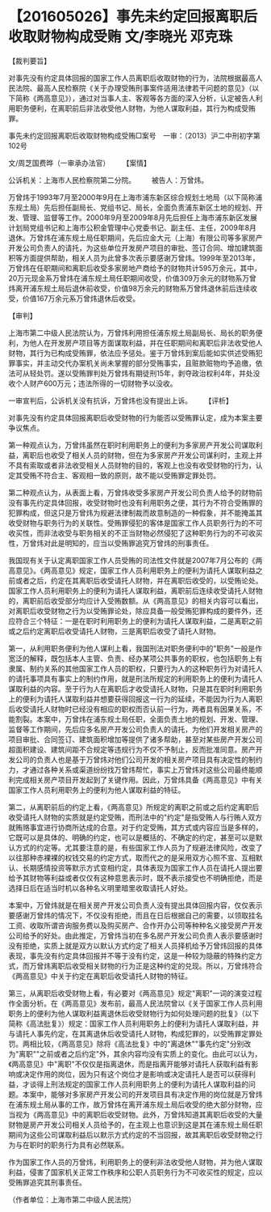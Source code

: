 # 【201605026】事先未约定回报离职后收取财物构成受贿 文/李晓光 邓克珠

【裁判要旨】

对事先没有约定具体回报的国家工作人员离职后收取财物的行为，法院根据最高人民法院、最高人民检察院《关于办理受贿刑事案件适用法律若干问题的意见》（以下简称《两高意见》），通过对当事人主、客观等各方面的深入分析，认定被告人利用职务便利，在离职前后非法收受他人财物，为他人谋取利益，其行为构成受贿罪。

事先未约定回报离职后收取财物构成受贿□案号　一审：（2013）沪二中刑初字第102号

文/周芝国费晔（一审承办法官） 　　【案情】

公诉机关：上海市人民检察院第二分院。 　　被告人：万曾炜。

万曾炜于1993年7月至2000年9月在上海市浦东新区综合规划土地局（以下简称浦东规土局）先后担任副局长、党组书记、局长，全面负责浦东新区土地的规划、开发、管理、监督等工作。2000年9月至2009年8月先后担任上海市浦东新区发展计划局党组书记和上海市公积金管理中心党委书记、副主任、主任，2009年8月退休。万曾炜在浦东规土局任职期间，先后应金大元（上海）有限公司等多家房产开发公司负责人的请托，为这些单位开发房产项目的审批、签订合同、增加建筑面积等方面提供帮助，相关人员为此曾多次表示要感谢万曾炜。1999年至2013年，万曾炜在任职期间和离职后收受多家房地产商给予的财物共计595万余元，其中，20万元现金系万曾炜在浦东规土局任职期间收受，价值309万余元的财物系万曾炜离开浦东规土局后退休前收受，价值98万余元的财物系万曾炜退休前后连续收受，价值167万余元系万曾炜退休后收受。

【审判】

上海市第二中级人民法院认为，万曾炜利用担任浦东规土局副局长、局长的职务便利，为他人在开发房产项目等方面谋取利益，并在任职期间和离职后非法收受他人财物，其行为已构成受贿罪，依法应予惩处。鉴于万曾炜到案后能如实供述受贿犯罪事实，并主动交代办案机关尚未掌握的部分受贿事实，且赃款赃物均予追缴，依法可从轻处罚。遂以受贿罪判处万曾炜有期徒刑15年，剥夺政治权利4年，并处没收个人财产600万元；违法所得的一切财物予以没收。

一审宣判后，公诉机关没有抗诉，万曾炜也没有提出上诉。 　　【评析】

对事先没有约定具体回报离职后收受财物的行为能否以受贿罪认定，成为本案主要争议焦点。

第一种观点认为，万曾炜虽然在职时利用职务上的便利为多家房产开发公司谋取利益，离职后也收受了相关人员的财物，但在为多家房产开发公司谋利时，主观上并不具有索取或者非法收受相关人员财物的目的，客观上也没有收受财物的行为，认定其受贿不符合主、客观相一致的原则，故不能以受贿罪定罪处罚。

第二种观点认为，从表面上看，万曾炜收受多家房产开发公司负责人给予的财物前没有事先约定具体回报，收受财物时也没有利用职务之便，其行为不符合受贿罪的犯罪构成，但这只是万曾炜为规避法律制裁而故意制造的一种假象，并不能掩盖其收受财物与职务行为的关联性。受贿罪侵犯的客体是国家工作人员职务行为的不可收买性，而非法收受与职务相关的不正当财物必然侵犯了这种职务行为的不可收买性，万曾炜对此是明知的，应当以受贿罪追究万曾炜的刑事责任。

我国现有关于认定离职国家工作人员受贿的司法性文件就是2007年7月公布的《两高意见》。《两高意见》规定，国家工作人员利用职务上的便利为请托人谋取利益之前或者之后，约定在其离职后收受请托人财物，并在离职后收受的，以受贿论处。国家工作人员利用职务上的便利为请托人谋取利益，离职前后连续收受请托人财物的，离职前后收受部分均应计入受贿数额。从《两高意见》的相关内容可以看出，对离职后收受财物之行为以受贿罪论处，除应具备一般受贿犯罪构成的要件外，还应符合三个特征：一是在职时利用职务上的便利为请托人谋取利益，二是离职之前或之后约定离职后收受请托人财物，三是离职后收受了请托人财物。

第一，从利用职务便利为他人谋利上看，我国刑法对职务便利中的"职务"一般是作宽泛的解释，既包括本人主管、负责、经办某项公共事务的职权，也包括职务上有隶属、制约关系的其他国家工作人员的职权，只要行为人的这种职务行为对请托人的请托事项具有事实上的制约作用，就是刑法所规定的利用职务上的便利为请托人谋取利益的内容。至于行为人在离职后才收受请托人财物，只是其在职时利用职务上的便利为请托人谋取利益并想要获得回报这一行为的延续，不能因为行为人离职后收受请托人财物时已经没有相应的职权而否认前一行为，两者具有因果关系，不能割裂。本案中，万曾炜在浦东规土局任职，全面负责土地的规划、开发、管理、监督等工作期间，先后应多名房产开发公司负责人的请托，为他们开发相关房产的项目审批、合同签订、建筑面积增加等提供了诸多帮助，甚至对某些房产开发公司超面积建设、建筑间距不合规定等违规行为不仅不予制止，反而批准同意。房产开发公司的负责人也是基于万曾炜对他们公司开发的相关房产项目具有决定性的制约力，才通过各种关系或渠道纷纷找万曾炜帮忙，事实上万曾炜对这些公司最终能顺利完成相关房产项目开发起到了关键作用。因此，万曾炜具备《两高意见》中有关国家工作人员利用职务上的便利为他人谋取利益的特征。

第二，从离职前后的约定上看，《两高意见》所规定的离职之前或之后约定离职后收受请托人财物的实质就是约定受贿，而刑法中的"约定"是指受贿人与行贿人双方就贿赂事宜进行协商所达成的合意。对于约定受贿，其方式或内容应当是多样的，它既可以是具体的、明确的约定，也可以是概括的、不确定的约定，甚至可以是默认方式的约定等。尤其要注意的是，有些国家工作人员为了规避法律风险，改变了以往那种赤裸裸的权钱交易的约定方式，取而代之的是采用双方心照不宣、互相默认、长期感情投资等默示方式变相约定，具体表现为国家工作人员在请托人提出要给予其财物等利益或者仅仅有这种意思表示时，既不表示接受也不明确拒绝，而是选择日后在适当时机以各种名义明里暗里收取请托人好处。

本案中，万曾炜就是在相关房产开发公司负责人没有提出具体回报内容，仅仅表示要感谢万曾炜的情况下，不仅没有拒绝，而且在日后根据自己的需要，以领取挂名工资、收取所谓咨询服务费以及购买房产、合作开办公司等种种名义接受房产开发公司给予的好处。由此推定，万曾炜当初在多名房产开发公司负责人表示要感谢时没有拒绝，实质上就是双方以默认方式约定了相关人员择机给予万曾炜回报的具体表现，事先没有约定具体回报并不等于没有约定，这是一种较为隐蔽的特殊约定方式，而万曾炜离职后收受相关财物的行为正是这种约定的兑现。所以，万曾炜符合《两高意见》中关于约定在离职后收受请托人财物的特征。

第三，从离职后收受财物上看，有必要对《两高意见》规定"离职"一词的演变过程作全面分析。在《两高意见》发布前，最高人民法院曾以《关于国家工作人员利用职务上的便利为他人谋取利益离退休后收受财物行为如何处理问题的批复》（以下简称《高法批复》）规定：国家工作人员利用职务上的便利为请托人谋取利益，并与请托人事先约定，在其离退休后收受请托人财物，构成犯罪的，以受贿罪定罪处罚。两相比较，《两高意见》除将《高法批复》中的"离退休""事先约定"分别改为"离职""之前或者之后约定"外，其余内容均没有实质上的变化。由此可以认为，《两高意见》中"离职"不仅仅是指离退休，而是指离开能够对请托人获取利益有影响或决定作用的岗位，因为只有这个岗位才是影响或决定请托人是否可以获得利益，才谈得上刑法规定的国家工作人员利用职务上的便利为请托人谋取利益的问题。本案中，能够对多家房产开发公司的开发项目具有决定作用的岗位就是万曾炜在浦东规土局从事的工作，故万曾炜在离开浦东规土局后收受的绝大部分财物，应当视为《两高意见》中的离职后收受财物。此外，万曾炜知道其离职后收受的大量财物是房产开发公司相关人员给予的，在主观上也意识到这是其在浦东规土局任职期间为这些公司谋取利益后以默示方式约定的不当回报，故其离职后收受财物之行为与在职时的职务行为具有必然联系。

作为国家工作人员的万曾炜，利用职务上的便利非法收受他人财物，并为他人谋取利益，侵害了国家机关正常工作秩序和公职人员职务行为不可收买性的规定，应以受贿罪追究其刑事责任。

（作者单位：上海市第二中级人民法院）